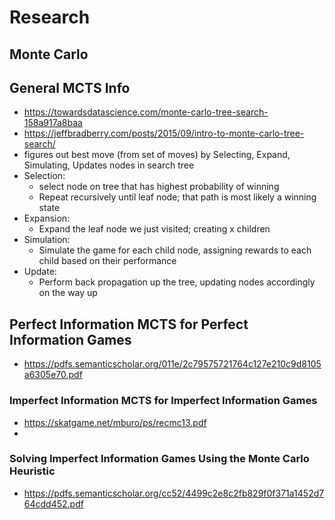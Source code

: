 # Research

## Monte Carlo

## General MCTS Info

- https://towardsdatascience.com/monte-carlo-tree-search-158a917a8baa
- https://jeffbradberry.com/posts/2015/09/intro-to-monte-carlo-tree-search/
- figures out best move (from set of moves) by Selecting, Expand, Simulating, Updates nodes in search tree
- Selection:
  - select node on tree that has highest probability of winning
  - Repeat recursively until leaf node; that path is most likely a winning state
- Expansion: 
  - Expand the leaf node we just visited; creating x children
- Simulation:
  - Simulate the game for each child node, assigning rewards to each child based on their performance
- Update:
  - Perform back propagation up the tree, updating nodes accordingly on the way up

## Perfect Information MCTS for Perfect Information Games

- https://pdfs.semanticscholar.org/011e/2c79575721764c127e210c9d8105a6305e70.pdf

### Imperfect Information MCTS for Imperfect Information Games

- https://skatgame.net/mburo/ps/recmc13.pdf
- 

### Solving Imperfect Information Games Using the Monte Carlo Heuristic

- https://pdfs.semanticscholar.org/cc52/4499c2e8c2fb829f0f371a1452d764cdd452.pdf



